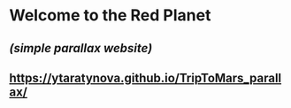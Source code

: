 # Welcome to the Red Planet
## *(simple parallax website)*
## https://ytaratynova.github.io/TripToMars_parallax/

